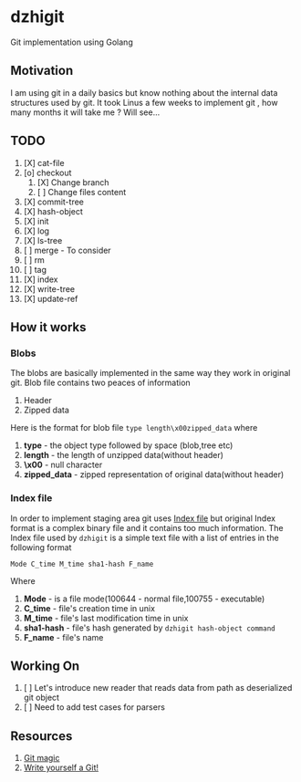 # dzhigit
Git implementation using Golang 

## Motivation
I am using git in a daily basics but know nothing about the internal data structures used by git. It took Linus a few weeks to implement git , how many months it will take me ? Will see...

## TODO
1. [X] cat-file
2. [o] checkout
    1. [X] Change branch
    2. [ ] Change files content
3. [X] commit-tree
4. [X] hash-object 
5. [X] init 
6. [X] log 
7. [X] ls-tree 
8. [ ] merge - To consider
9. [ ] rm 
10. [ ] tag
11. [X] index
12. [X] write-tree
13. [X] update-ref
    
## How it works
### Blobs
The blobs are basically implemented in the same way they work in original git.
Blob file contains two peaces of information
1. Header
2. Zipped data

Here is the format for blob file `type length\x00zipped_data` where
1. **type** - the object type followed by space (blob,tree etc)
2. **length** - the length of unzipped data(without header)
3. **\x00** - null character
4. **zipped_data** - zipped representation of original data(without header)

### Index file
In order to implement staging area git uses [Index file](https://mincong.io/2018/04/28/git-index/) but original Index format is a complex binary file and it contains too much information. The Index file used by `dzhigit` is a simple text file with a list of entries in the following format
```
Mode C_time M_time sha1-hash F_name
```
Where
1. **Mode** - is a file mode(100644 - normal file,100755 - executable)
2. **C_time** - file's creation time in unix
3. **M_time** - file's last modification time in unix
4. **sha1-hash** - file's hash generated by `dzhigit hash-object command`
5. **F_name** - file's name

## Working On
1. [ ] Let's introduce new reader that reads data from path as deserialized git object
2. [ ] Need to add test cases for parsers


## Resources
1. [Git magic](http://www-cs-students.stanford.edu/~blynn/gitmagic/ch01.html)
2. [Write yourself a Git!](https://wyag.thb.lt/)
